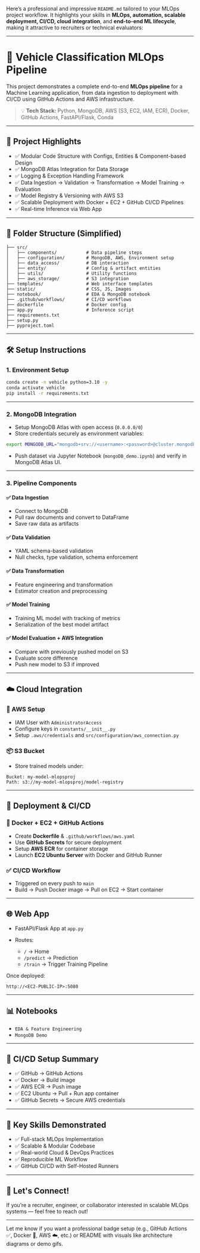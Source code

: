 Here’s a professional and impressive `README.md` tailored to your MLOps project workflow. It highlights your skills in **MLOps, automation, scalable deployment, CI/CD, cloud integration**, and **end-to-end ML lifecycle**, making it attractive to recruiters or technical evaluators:

---

# 🚗 Vehicle Classification MLOps Pipeline

This project demonstrates a complete end-to-end **MLOps pipeline** for a Machine Learning application, from data ingestion to deployment with CI/CD using GitHub Actions and AWS infrastructure.

> 💡 **Tech Stack:** Python, MongoDB, AWS (S3, EC2, IAM, ECR), Docker, GitHub Actions, FastAPI/Flask, Conda

---

## 📌 Project Highlights

* ✅ Modular Code Structure with Configs, Entities & Component-based Design
* ✅ MongoDB Atlas Integration for Data Storage
* ✅ Logging & Exception Handling Framework
* ✅ Data Ingestion → Validation → Transformation → Model Training → Evaluation
* ✅ Model Registry & Versioning with AWS S3
* ✅ Scalable Deployment with Docker + EC2 + GitHub CI/CD Pipelines
* ✅ Real-time Inference via Web App

---

## 📂 Folder Structure (Simplified)

```
├── src/
│   ├── components/           # Data pipeline steps
│   ├── configuration/        # MongoDB, AWS, Environment setup
│   ├── data_access/          # DB interaction
│   ├── entity/               # Config & artifact entities
│   ├── utils/                # Utility functions
│   ├── aws_storage/          # S3 integration
├── templates/                # Web interface templates
├── static/                   # CSS, JS, Images
├── notebook/                 # EDA & MongoDB notebook
├── .github/workflows/        # CI/CD workflows
├── dockerfile                # Docker config
├── app.py                    # Inference script
├── requirements.txt
├── setup.py
├── pyproject.toml
```

---

## 🛠️ Setup Instructions

### 1. Environment Setup

```bash
conda create -n vehicle python=3.10 -y
conda activate vehicle
pip install -r requirements.txt
```

---

### 2. MongoDB Integration

* Setup MongoDB Atlas with open access (`0.0.0.0/0`)
* Store credentials securely as environment variables:

```bash
export MONGODB_URL="mongodb+srv://<username>:<password>@cluster.mongodb.net"
```

* Push dataset via Jupyter Notebook (`mongoDB_demo.ipynb`) and verify in MongoDB Atlas UI.

---

### 3. Pipeline Components

#### ✅ Data Ingestion

* Connect to MongoDB
* Pull raw documents and convert to DataFrame
* Save raw data as artifacts

#### ✅ Data Validation

* YAML schema-based validation
* Null checks, type validation, schema enforcement

#### ✅ Data Transformation

* Feature engineering and transformation
* Estimator creation and preprocessing

#### ✅ Model Training

* Training ML model with tracking of metrics
* Serialization of the best model artifact

#### ✅ Model Evaluation + AWS Integration

* Compare with previously pushed model on S3
* Evaluate score difference
* Push new model to S3 if improved

---

## ☁️ Cloud Integration

### 🔐 AWS Setup

* IAM User with `AdministratorAccess`
* Configure keys in `constants/__init__.py`
* Setup `.aws/credentials` and `src/configuration/aws_connection.py`

### 📦 S3 Bucket

* Store trained models under:

```
Bucket: my-model-mlopsproj
Path: s3://my-model-mlopsproj/model-registry
```

---

## 🚀 Deployment & CI/CD

### 🔧 Docker + EC2 + GitHub Actions

* Create **Dockerfile** & `.github/workflows/aws.yaml`
* Use **GitHub Secrets** for secure deployment
* Setup **AWS ECR** for container storage
* Launch **EC2 Ubuntu Server** with Docker and GitHub Runner

### ✅ CI/CD Workflow

* Triggered on every push to `main`
* Build → Push Docker image → Pull on EC2 → Start container

---

## 🌐 Web App

* FastAPI/Flask App at `app.py`
* Routes:

  * `/` → Home
  * `/predict` → Prediction
  * `/train` → Trigger Training Pipeline

Once deployed:

```http
http://<EC2-PUBLIC-IP>:5080
```

---

## 📊 Notebooks

* `EDA & Feature Engineering`
* `MongoDB Demo`

---

## 📌 CI/CD Setup Summary

* ✅ GitHub → GitHub Actions
* ✅ Docker → Build image
* ✅ AWS ECR → Push image
* ✅ EC2 Ubuntu → Pull + Run app container
* ✅ GitHub Secrets → Secure AWS credentials

---

## 🎯 Key Skills Demonstrated

* ✅ Full-stack MLOps Implementation
* ✅ Scalable & Modular Codebase
* ✅ Real-world Cloud & DevOps Practices
* ✅ Reproducible ML Workflow
* ✅ GitHub CI/CD with Self-Hosted Runners

---

## 🤝 Let's Connect!

If you’re a recruiter, engineer, or collaborator interested in scalable MLOps systems — feel free to reach out!

---

Let me know if you want a professional badge setup (e.g., GitHub Actions ✅, Docker 🐳, AWS ☁️, etc.) or README with visuals like architecture diagrams or demo gifs.
